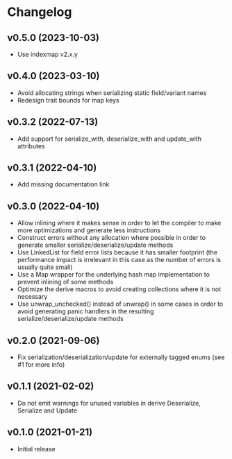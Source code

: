 # Changelog

## v0.5.0 (2023-10-03)

* Use indexmap v2.x.y

## v0.4.0 (2023-03-10)

* Avoid allocating strings when serializing static field/variant names
* Redesign trait bounds for map keys

## v0.3.2 (2022-07-13)

* Add support for serialize_with, deserialize_with and update_with attributes

## v0.3.1 (2022-04-10)

* Add missing documentation link

## v0.3.0 (2022-04-10)

* Allow inlining where it makes sense in order to let the compiler to make more
  optimizations and generate less instructions
* Construct errors without any allocation where possible in order to generate
  smaller serialize/deserialize/update methods
* Use LinkedList for field error lists because it has smaller footprint (the
  performance impact is irrelevant in this case as the number of errors is
  usually quite small)
* Use a Map wrapper for the underlying hash map implementation to prevent
  inlining of some methods
* Optimize the derive macros to avoid creating collections where it is not
  necessary
* Use unwrap_unchecked() instead of unwrap() in some cases in order to avoid
  generating panic handlers in the resulting serialize/deserialize/update
  methods

## v0.2.0 (2021-09-06)

* Fix serialization/deserialization/update for externally tagged enums (see #1
  for more info)

## v0.1.1 (2021-02-02)

* Do not emit warnings for unused variables in derive Deserialize, Serialize
  and Update

## v0.1.0 (2021-01-21)

* Initial release
